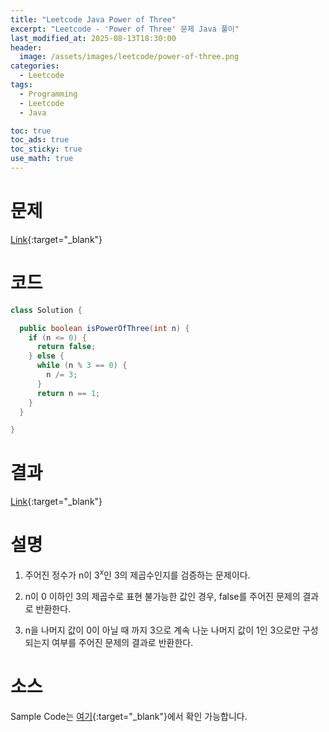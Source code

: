 ```yaml
---
title: "Leetcode Java Power of Three"
excerpt: "Leetcode - 'Power of Three' 문제 Java 풀이"
last_modified_at: 2025-08-13T18:30:00
header:
  image: /assets/images/leetcode/power-of-three.png
categories:
  - Leetcode
tags:
  - Programming
  - Leetcode
  - Java

toc: true
toc_ads: true
toc_sticky: true
use_math: true
---
```

# 문제
[Link](https://leetcode.com/problems/power-of-three/){:target="_blank"}

# 코드
```java
class Solution {

  public boolean isPowerOfThree(int n) {
    if (n <= 0) {
      return false;
    } else {
      while (n % 3 == 0) {
        n /= 3;
      }
      return n == 1;
    }
  }

}
```

# 결과
[Link](https://leetcode.com/submissions/detail/1733532865/){:target="_blank"}

# 설명
1. 주어진 정수가 n이 $3^x$인 3의 제곱수인지를 검증하는 문제이다.

2. n이 0 이하인 3의 제곱수로 표현 불가능한 값인 경우, false를 주어진 문제의 결과로 반환한다.

3. n을 나머지 값이 0이 아닐 때 까지 3으로 계속 나눈 나머지 값이 1인 3으로만 구성되는지 여부를 주어진 문제의 결과로 반환한다.

# 소스
Sample Code는 [여기](https://github.com/GracefulSoul/leetcode/blob/master/src/main/java/gracefulsoul/problems/PowerOfThree.java){:target="_blank"}에서 확인 가능합니다.